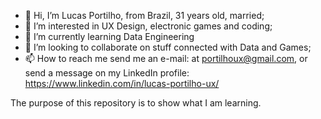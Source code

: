 - 👋 Hi, I’m Lucas Portilho, from Brazil, 31 years old, married;
- 👀 I’m interested in UX Design, electronic games and coding;
- 🌱 I’m currently learning Data Engineering
- 💞️ I’m looking to collaborate on stuff connected with Data and Games;
- 📫 How to reach me send me an e-mail: at portilhoux@gmail.com, or send a message on my LinkedIn profile: https://www.linkedin.com/in/lucas-portilho-ux/

The purpose of this repository is to show what I am learning.

<!---
lucasportilhoux/lucasportilhoux is a ✨ special ✨ repository because its `README.md` (this file) appears on your GitHub profile.
You can click the Preview link to take a look at your changes.
--->
